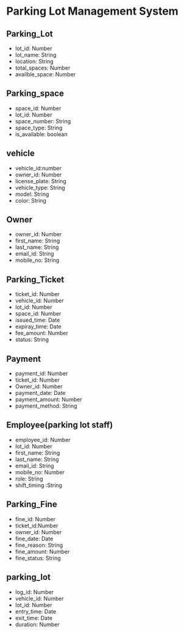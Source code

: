 # Parking Lot Management System

## Parking_Lot
- lot_id: Number
- lot_name: String
- location: String
- total_spaces: Number
- availble_space: Number

## Parking_space
- space_id: Number
- lot_id: Number
- space_number: String
- space_type: String
- is_available: boolean

## vehicle
- vehicle_id:number
- owner_id: Number
- license_plate: String
- vehicle_type: String
- model: String
- color: String

## Owner
- owner_id: Number
- first_name: String
- last_name: String
- email_id: String
- mobile_no: String

## Parking_Ticket
- ticket_id: Number
- vehicle_id: Number
- lot_id: Number
- space_id: Number
- issued_time: Date
- expiray_time: Date
- fee_amount: Number
- status: String

## Payment 
- payment_id: Number
- ticket_id: Number
- Owner_id: Number
- payment_date: Date
- payment_amount: Number
- payment_method: String

## Employee(parking lot staff)
- employee_id: Number
- lot_id: Number
- first_name: String
- last_name: String
- email_id: String
- mobile_no: Number
- role: String
- shift_timing :String


## Parking_Fine
- fine_id: Number
- ticket_id:Number
- owner_id: Number
- fine_date: Date
- fine_reason: String
- fine_amount: Number
- fine_status: String


## parking_lot
- log_id: Number
- vehicle_id: Number
- lot_id: Number
- entry_time: Date
- exit_time: Date
- duration: Number








